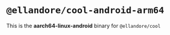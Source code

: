 # `@ellandore/cool-android-arm64`

This is the **aarch64-linux-android** binary for `@ellandore/cool`
